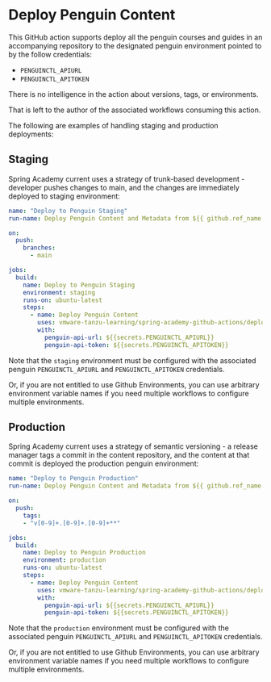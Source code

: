 Deploy Penguin Content
=======================

This GitHub action supports deploy all the penguin courses and guides
in an accompanying repository to the designated penguin environment
pointed to by the follow credentials:

- `PENGUINCTL_APIURL`
- `PENGUINCTL_APITOKEN`

There is no intelligence in the action about versions,
tags, or environments.

That is left to the author of the associated workflows consuming this
action.

The following are examples of handling staging and production deployments:

## Staging

Spring Academy current uses a strategy of trunk-based development -
developer pushes changes to main,
and the changes are immediately deployed to staging environment:

```yaml
name: "Deploy to Penguin Staging"
run-name: Deploy Penguin Content and Metadata from ${{ github.ref_name }} to Staging

on:
  push:
    branches:
      - main

jobs:
  build:
    name: Deploy to Penguin Staging
    environment: staging
    runs-on: ubuntu-latest
    steps:
      - name: Deploy Penguin Content
        uses: vmware-tanzu-learning/spring-academy-github-actions/deploy-content@v1
        with:
          penguin-api-url: ${{secrets.PENGUINCTL_APIURL}}
          penguin-api-token: ${{secrets.PENGUINCTL_APITOKEN}}
```

Note that the `staging` environment must be configured with the associated
penguin `PENGUINCTL_APIURL` and `PENGUINCTL_APITOKEN` credentials.

Or, if you are not entitled to use Github Environments,
you can use arbitrary environment variable names if you need multiple workflows to
configure multiple environments.

## Production

Spring Academy current uses a strategy of semantic versioning -
a release manager tags a commit in the content repository,
and the content at that commit is deployed the production penguin
environment:

```yaml
name: "Deploy to Penguin Production"
run-name: Deploy Penguin Content and Metadata from ${{ github.ref_name }} to Production

on:
  push:
    tags:
    - "v[0-9]+.[0-9]+.[0-9]+**"

jobs:
  build:
    name: Deploy to Penguin Production
    environment: production
    runs-on: ubuntu-latest
    steps:
      - name: Deploy Penguin Content
        uses: vmware-tanzu-learning/spring-academy-github-actions/deploy-content@v1
        with:
          penguin-api-url: ${{secrets.PENGUINCTL_APIURL}}
          penguin-api-token: ${{secrets.PENGUINCTL_APITOKEN}}
```

Note that the `production` environment must be configured with the associated
penguin `PENGUINCTL_APIURL` and `PENGUINCTL_APITOKEN` credentials.

Or, if you are not entitled to use Github Environments,
you can use arbitrary environment variable names if you need multiple workflows to
configure multiple environments.